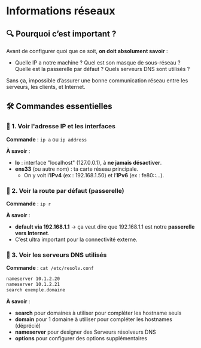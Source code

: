 # Informations réseaux

## 🔍 **Pourquoi c’est important ?**

Avant de configurer quoi que ce soit, **on doit absolument savoir** :

- Quelle IP a notre machine ? Quel est son masque de sous-réseau ? Quelle est la passerelle par défaut ? Quels serveurs DNS sont utilisés ?

Sans ça, impossible d’assurer une bonne communication réseau entre les serveurs, les clients, et Internet.



## **🛠️ Commandes essentielles**

### **📌 1. Voir l'adresse IP et les interfaces**

**Commande** : `ip a` ou `ip address`

**À savoir** :

- **lo** : interface "localhost" (127.0.0.1), à **ne jamais désactiver**.
- **ens33** (ou autre nom) : ta carte réseau principale.
  - On y voit l’**IPv4** (ex : 192.168.1.50) et l’**IPv6** (ex : fe80::...).



### **📌 2. Voir la route par défaut (passerelle)**

**Commande** : `ip r`

**À savoir** :

- **default via 192.168.1.1** → ça veut dire que 192.168.1.1 est notre **passerelle vers Internet**.
- C’est ultra important pour la connectivité externe.



### **📌 3. Voir les serveurs DNS utilisés**

**Commande** : `cat /etc/resolv.conf`
```bash
nameserver 10.1.2.20  
nameserver 10.1.2.21  
search exemple.domaine
```

**À savoir** :

- **search** pour domaines à utiliser pour compléter les hostname seuls
- **domain** pour 1 domaine à utiliser pour compléter les hostnames (déprécié)
- **nameserver** pour designer des Serveurs résolveurs DNS
- **options** pour configurer des options supplémentaires




